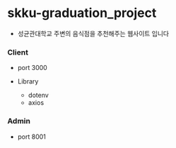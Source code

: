 # skku-graduation_project

- 성균관대학교 주변의 음식점을 추천해주는 웹사이트 입니다

### Client

- port 3000

- Library
  - dotenv
  - axios

### Admin

- port 8001
